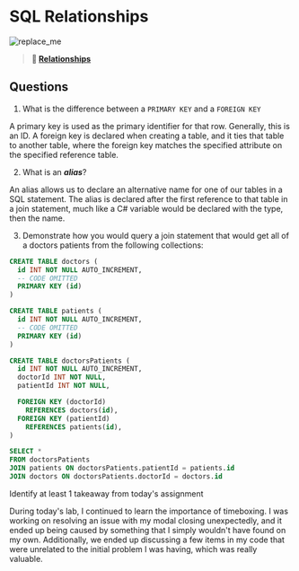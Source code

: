 # SQL Relationships

![replace_me](https://codeworks.blob.core.windows.net/public/assets/img/illustrations/placeholder.svg)

> **📖 [Relationships](https://codeworksacademy.com/fs-student-guide/resources/wk11/02-MySQL-Relationships)**

## Questions

1. What is the difference between a `PRIMARY KEY` and a `FOREIGN KEY`

A primary key is used as the primary identifier for that row. Generally, this is an ID. A foreign key is declared when creating a table, and it ties that table to another table, where the foreign key matches the specified attribute on the specified reference table.

2. What is an ***alias***?

An alias allows us to declare an alternative name for one of our tables in a SQL statement. The alias is declared after the first reference to that table in a join statement, much like a C# variable would be declared with the type, then the name.

3. Demonstrate how you would query a join statement that would get all of a doctors patients from the following collections:

```SQL
CREATE TABLE doctors (
  id INT NOT NULL AUTO_INCREMENT,
  -- CODE OMITTED
  PRIMARY KEY (id)
)

CREATE TABLE patients (
  id INT NOT NULL AUTO_INCREMENT,
  -- CODE OMITTED
  PRIMARY KEY (id)
)

CREATE TABLE doctorsPatients (
  id INT NOT NULL AUTO_INCREMENT,
  doctorId INT NOT NULL,
  patientId INT NOT NULL,

  FOREIGN KEY (doctorId)
    REFERENCES doctors(id),
  FOREIGN KEY (patientId)
    REFERENCES patients(id),
)

```

```SQL
SELECT *
FROM doctorsPatients
JOIN patients ON doctorsPatients.patientId = patients.id
JOIN doctors ON doctorsPatients.doctorId = doctors.id 
```


Identify at least 1 takeaway from today's assignment

During today's lab, I continued to learn the importance of timeboxing. I was working on resolving an issue with my modal closing unexpectedly, and it ended up being caused by something that I simply wouldn't have found on my own. Additionally, we ended up discussing a few items in my code that were unrelated to the initial problem I was having, which was really valuable.